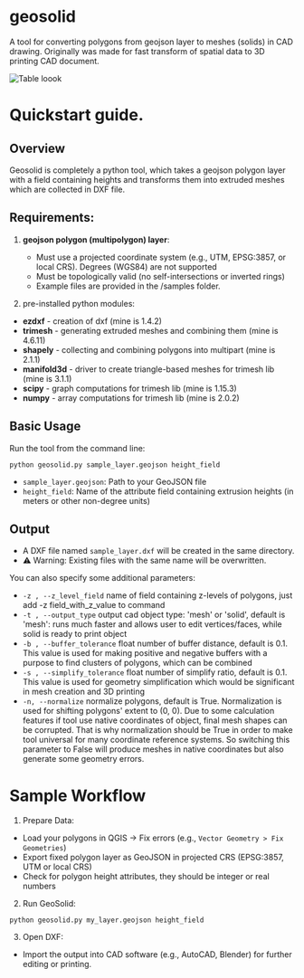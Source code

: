 # geosolid
A tool for converting polygons from geojson layer to meshes (solids) in CAD drawing. 
Originally was made for fast transform of spatial data to 3D printing CAD document.

![Table loook](https://pereverzev.info/geosolid/pic.png)

# Quickstart guide.

## Overview
Geosolid is completely a python tool, which takes a geojson polygon layer with a field containing heights and transforms them into extruded meshes which are collected in DXF file.

## Requirements:
1. **geojson polygon (multipolygon) layer**:
   * Must use a projected coordinate system (e.g., UTM, EPSG:3857, or local CRS). Degrees (WGS84) are not supported
   * Must be topologically valid (no self-intersections or inverted rings)
   * Example files are provided in the /samples folder.

2. pre-installed python modules:
* **ezdxf** - creation of dxf (mine is 1.4.2)
* **trimesh** - generating extruded meshes and combining them (mine is 4.6.11)
* **shapely** - collecting and combining polygons into multipart (mine is 2.1.1)
* **manifold3d** - driver to create triangle-based meshes for trimesh lib (mine is 3.1.1)
* **scipy** - graph computations for trimesh lib (mine is 1.15.3)
* **numpy** - array computations for trimesh lib (mine is 2.0.2)

## Basic Usage
Run the tool from the command line:

```python geosolid.py sample_layer.geojson height_field```

* `sample_layer.geojson`: Path to your GeoJSON file
* `height_field`: Name of the attribute field containing extrusion heights (in meters or other non-degree units)

## Output
* A DXF file named `sample_layer.dxf` will be created in the same directory.
* ⚠️ Warning: Existing files with the same name will be overwritten.

You can also specify some additional parameters:
* `-z , --z_level_field` name of field containing z-levels of polygons, just add -z field_with_z_value to command
* `-t , --output_type` output cad object type: 'mesh' or 'solid', default is 'mesh': runs much faster and allows user to edit vertices/faces, while solid is ready to print object
* `-b , --buffer_tolerance` float number of buffer distance, default is 0.1. This value is used for making positive and negative buffers with a purpose to find clusters of polygons, which can be combined
* `-s , --simplify_tolerance` float number of simplify ratio, default is 0.1. This value is used for geometry simplification which would be significant in mesh creation and 3D printing
* `-n, --normalize` normalize polygons, default is True. Normalization is used for shifting polygons' extent to (0, 0). Due to some calculation features if tool use native coordinates of object, final mesh shapes can be corrupted. That is why normalization should be True in order to make tool universal for many coordinate reference systems. So switching this parameter to False will produce meshes in native coordinates but also generate some geometry errors.


# Sample Workflow
1. Prepare Data:
* Load your polygons in QGIS → Fix errors (e.g., `Vector Geometry > Fix Geometries`)
* Export fixed polygon  layer as GeoJSON in projected CRS (EPSG:3857, UTM or local CRS)
* Check for polygon height attributes, they should be integer or real numbers

2. Run GeoSolid:

```python geosolid.py my_layer.geojson height_field```

3. Open DXF:
* Import the output into CAD software (e.g., AutoCAD, Blender) for further editing or printing.

